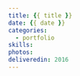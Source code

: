 ```yaml
---
title: {{ title }}
date: {{ date }}
categories:
  - portfolio
skills:
photos:
deliveredin: 2016
---
```

